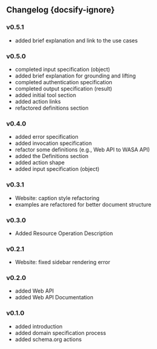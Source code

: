 ## Changelog {docsify-ignore}


### v0.5.1
* added brief explanation and link to the use cases

### v0.5.0
* completed input specification (object)
* added brief explanation for grounding and lifting
* completed authentication specification
* completed output specification (result)
* added initial tool section
* added action links
* refactored definitions section

### v0.4.0
* added error specification
* added invocation specification
* refactor some definitions (e.g., Web API to WASA API)
* added the Definitions section
* added action shape
* added input specification (object)

### v0.3.1

* Website: caption style refactoring
* examples are refactored for better document structure

### v0.3.0
* Added Resource Operation Description

### v0.2.1

* Website: fixed sidebar rendering error

### v0.2.0

* added Web API
* added Web API Documentation

### v0.1.0

* added introduction
* added domain specification process
* added schema.org actions









